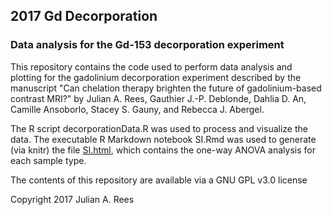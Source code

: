 ## 2017 Gd Decorporation
### Data analysis for the Gd-153 decorporation experiment

This repository contains the code used to perform data analysis and plotting for the gadolinium decorporation experiment described by the manuscript "Can chelation therapy brighten the future of gadolinium-based contrast MRI?" by Julian A. Rees, Gauthier J.-P. Deblonde, Dahlia D. An, Camille Ansoborlo, Stacey S. Gauny, and Rebecca J. Abergel.  

The R script decorporationData.R was used to process and visualize the data.  The executable R Markdown notebook SI.Rmd was used to generate (via knitr) the file [SI.html](https://julianrees.github.io/2017_GdDecorporation/SI.html), which contains the one-way ANOVA analysis for each sample type.  

The contents of this repository are available via a GNU GPL v3.0 license 

Copyright 2017 Julian A. Rees
